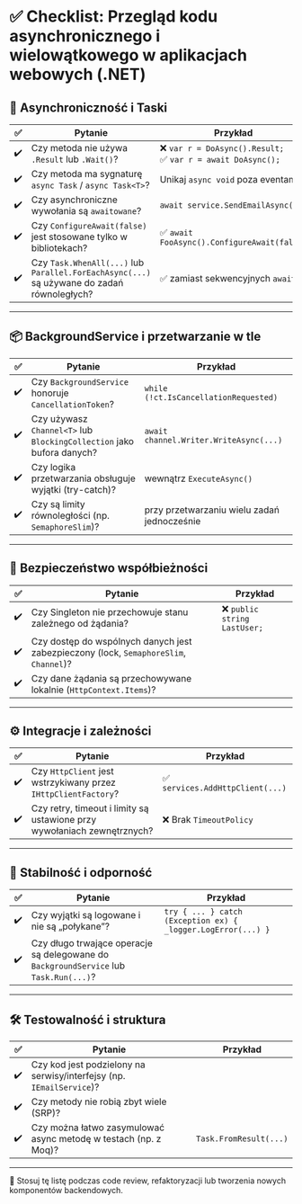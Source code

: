 # ✅ Checklist: Przegląd kodu asynchronicznego i wielowątkowego w aplikacjach webowych (.NET)

## 🔄 Asynchroniczność i Taski

| ✅ | Pytanie | Przykład |
|----|--------|----------|
| ✔️ | Czy metoda nie używa `.Result` lub `.Wait()`? | ❌ `var r = DoAsync().Result;` <br> ✅ `var r = await DoAsync();` |
| ✔️ | Czy metoda ma sygnaturę `async Task` / `async Task<T>`? | Unikaj `async void` poza eventami |
| ✔️ | Czy asynchroniczne wywołania są `awaitowane`? | `await service.SendEmailAsync()` |
| ✔️ | Czy `ConfigureAwait(false)` jest stosowane tylko w bibliotekach? | ✅ `await FooAsync().ConfigureAwait(false)` |
| ✔️ | Czy `Task.WhenAll(...)` lub `Parallel.ForEachAsync(...)` są używane do zadań równoległych? | ✅ zamiast sekwencyjnych `await` |

---

## 📦 BackgroundService i przetwarzanie w tle

| ✅ | Pytanie | Przykład |
|----|--------|----------|
| ✔️ | Czy `BackgroundService` honoruje `CancellationToken`? | `while (!ct.IsCancellationRequested)` |
| ✔️ | Czy używasz `Channel<T>` lub `BlockingCollection` jako bufora danych? | `await channel.Writer.WriteAsync(...)` |
| ✔️ | Czy logika przetwarzania obsługuje wyjątki (try-catch)? | wewnątrz `ExecuteAsync()` |
| ✔️ | Czy są limity równoległości (np. `SemaphoreSlim`)? | przy przetwarzaniu wielu zadań jednocześnie |

---

## 🧵 Bezpieczeństwo współbieżności

| ✅ | Pytanie | Przykład |
|----|--------|----------|
| ✔️ | Czy Singleton nie przechowuje stanu zależnego od żądania? | ❌ `public string LastUser;` |
| ✔️ | Czy dostęp do wspólnych danych jest zabezpieczony (lock, `SemaphoreSlim`, `Channel`)? | |
| ✔️ | Czy dane żądania są przechowywane lokalnie (`HttpContext.Items`)? | |

---

## ⚙️ Integracje i zależności

| ✅ | Pytanie | Przykład |
|----|--------|----------|
| ✔️ | Czy `HttpClient` jest wstrzykiwany przez `IHttpClientFactory`? | ✅ `services.AddHttpClient(...)` |
| ✔️ | Czy retry, timeout i limity są ustawione przy wywołaniach zewnętrznych? | ❌ Brak `TimeoutPolicy` |

---

## 🔐 Stabilność i odporność

| ✅ | Pytanie | Przykład |
|----|--------|----------|
| ✔️ | Czy wyjątki są logowane i nie są „połykane”? | `try { ... } catch (Exception ex) { _logger.LogError(...) }` |
| ✔️ | Czy długo trwające operacje są delegowane do `BackgroundService` lub `Task.Run(...)`? | |

---

## 🛠️ Testowalność i struktura

| ✅ | Pytanie | Przykład |
|----|--------|----------|
| ✔️ | Czy kod jest podzielony na serwisy/interfejsy (np. `IEmailService`)? | |
| ✔️ | Czy metody nie robią zbyt wiele (SRP)? | |
| ✔️ | Czy można łatwo zasymulować async metodę w testach (np. z Moq)? | `Task.FromResult(...)` |

---

📌 Stosuj tę listę podczas code review, refaktoryzacji lub tworzenia nowych komponentów backendowych.
